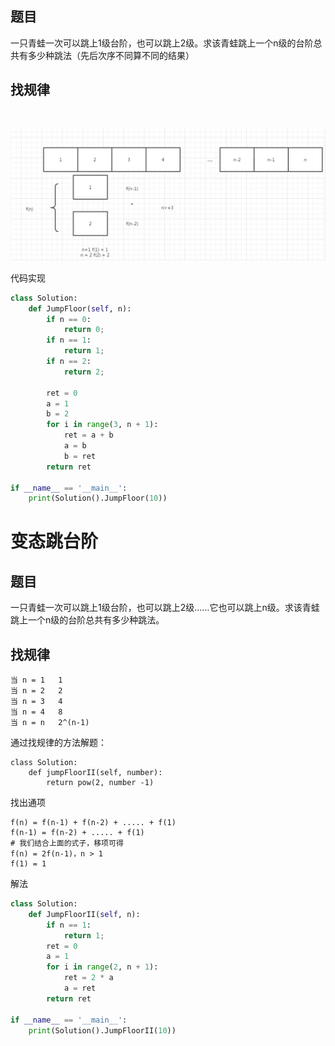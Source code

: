 ## 题目

一只青蛙一次可以跳上1级台阶，也可以跳上2级。求该青蛙跳上一个n级的台阶总共有多少种跳法（先后次序不同算不同的结果）

## 找规律

```


```

![image-20200422221734432](images/image-20200422221734432.png)

代码实现

```python
class Solution:
    def JumpFloor(self, n):
        if n == 0:
            return 0;
        if n == 1:
            return 1;
        if n == 2:
            return 2;

        ret = 0
        a = 1
        b = 2
        for i in range(3, n + 1):
            ret = a + b
            a = b
            b = ret
        return ret

if __name__ == '__main__':
    print(Solution().JumpFloor(10))
```



# 变态跳台阶

## 题目

一只青蛙一次可以跳上1级台阶，也可以跳上2级……它也可以跳上n级。求该青蛙跳上一个n级的台阶总共有多少种跳法。

## 找规律

```
当 n = 1   1
当 n = 2   2
当 n = 3   4
当 n = 4   8
当 n = n   2^(n-1)
```

通过找规律的方法解题：

```
class Solution:
    def jumpFloorII(self, number):
        return pow(2, number -1)
```

找出通项

```
f(n) = f(n-1) + f(n-2) + ..... + f(1)
f(n-1) = f(n-2) + ..... + f(1)
# 我们结合上面的式子，移项可得
f(n) = 2f(n-1)，n > 1
f(1) = 1
```

解法

```python
class Solution:
    def JumpFloorII(self, n):
        if n == 1:
            return 1;
        ret = 0
        a = 1
        for i in range(2, n + 1):
            ret = 2 * a
            a = ret
        return ret

if __name__ == '__main__':
    print(Solution().JumpFloorII(10))
```


